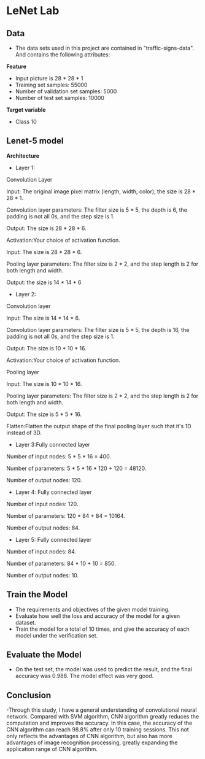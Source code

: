 # **LeNet Lab**

## **Data**

- The data sets used in this project are contained in "traffic-signs-data". And contains the following attributes:

**Feature**

- Input picture is 28 * 28 * 1
- Training set samples: 55000
- Number of validation set samples: 5000
- Number of test set samples: 10000

**Target variable**

- Class 10

## **Lenet-5 model**

**Architecture**

- Layer 1:

Convolution Layer

Input: The original image pixel matrix (length, width, color), the size is 28 * 28 * 1.

Convolution layer parameters: The filter size is 5 * 5, the depth is 6, the padding is not all 0s, and the step size is 1.

Output: The size is 28 * 28 * 6.

Activation:Your choice of activation function.

Input: The size is 28 * 28 * 6.

Pooling layer parameters: The filter size is 2 * 2, and the step length is 2 for both length and width.

Output: the size is 14 * 14 * 6

- Layer 2:

Convolution layer

Input: The size is 14 * 14 * 6.

Convolution layer parameters: The filter size is 5 * 5, the depth is 16, the padding is not all 0s, and the step size is 1.

Output: The size is 10 * 10 * 16.

Activation:Your choice of activation function.

Pooling layer

Input: The size is 10 * 10 * 16.

Pooling layer parameters: The filter size is 2 * 2, and the step length is 2 for both length and width.

Output: The size is 5 * 5 * 16.

Flatten:Flatten the output shape of the final pooling layer such that it's 1D instead of 3D.

- Layer 3:Fully connected layer

Number of input nodes: 5 * 5 * 16 = 400.

Number of parameters: 5 * 5 * 16 * 120 + 120 = 48120.

Number of output nodes: 120.

- Layer 4: Fully connected layer

Number of input nodes: 120.

Number of parameters: 120 * 84 + 84 = 10164.

Number of output nodes: 84.

- Layer 5: Fully connected layer

Number of input nodes: 84.

Number of parameters: 84 * 10 + 10 = 850.

Number of output nodes: 10.

## **Train the Model**
- The requirements and objectives of the given model training.
- Evaluate how well the loss and accuracy of the model for a given dataset.
- Train the model for a total of 10 times, and give the accuracy of each model under the verification set.

## **Evaluate the Model**
- On the test set, the model was used to predict the result, and the final accuracy was 0.988. The model effect was very good.

## **Conclusion**
-Through this study, I have a general understanding of convolutional neural network. Compared with SVM algorithm, CNN algorithm greatly reduces the computation and improves the accuracy. In this case, the accuracy of the CNN algorithm can reach 98.8% after only 10 training sessions. This not only reflects the advantages of CNN algorithm, but also has more advantages of image recognition processing, greatly expanding the application range of CNN algorithm.